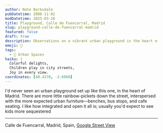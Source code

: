 ```yaml
---
author: Nate Barksdale
pubDatetime: 2008-11-02
modDatetime: 2025-03-10
title: Playground, Calle de Fuencarral, Madrid
slug: playground-calle-de-fuencarral-madrid
featured: false
draft: true
description: Observations on a vibrant urban playground in the heart of Madrid. Coordinates
emoji: 🛝
tags:
  - 🌆 Urban Spaces
haiku: |
  Colorful delights,  
  Children play in city streets,  
  Joy in every view.
coordinates: [40.4370, -3.6960]
---
```


I'd never seen an urban playground set up like this one, in the heart of Madrid. There are more little rainbow-pickets down the street, interspersed with the more expected urban furniture—benches, bus stops, and cafe seating. I like how integrated and open it all is; usually you'd expect to see kids more sequestered

---

Calle de Fuencarral, Madrid, Spain, [Google Street View](http://maps.google.com/)
